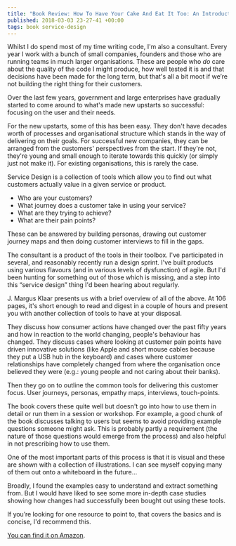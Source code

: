```yaml
---
title: "Book Review: How To Have Your Cake And Eat It Too: An Introduction to Service Design"
published: 2018-03-03 23-27-41 +00:00
tags: book service-design
---
```


Whilst I do spend most of my time writing code, I'm also a consultant. Every
year I work with a bunch of small companies, founders and those who are running
teams in much larger organisations. These are people who _do_ care about the
quality of the code I might produce, how well tested it is and that decisions
have been made for the long term, but that's all a bit moot if we’re not
building the right thing for their customers.

Over the last few years, government and large enterprises have gradually
started to come around to what's made new upstarts so successful: focusing on
the user and their needs.

For the new upstarts, some of this has been easy. They don't have decades worth
of processes and organisational structure which stands in the way of delivering
on their goals. For successful new companies, they can be arranged from the
customers' perspectives from the start. If they're not, they're young and small
enough to iterate towards this quickly (or simply just not make it). For
existing organisations, this is rarely the case.

Service Design is a collection of tools which allow you to find out what
customers actually value in a given service or product.

* Who are your customers?
* What journey does a customer take in using your service?
* What are they trying to achieve?
* What are their pain points?

These can be answered by building personas, drawing out customer journey maps
and then doing customer interviews to fill in the gaps.

The consultant is a product of the tools in their toolbox. I've participated in
several, and reasonably recently run a design sprint. I've built products using
various flavours (and in various levels of dysfunction) of agile. But I'd
been hunting for something out of those which is missing, and a step into this
“service design” thing I'd been hearing about regularly.

J. Margus Klaar presents us with a brief overview of all of the above. At 106
pages, it's short enough to read and digest in a couple of hours and present
you with another collection of tools to have at your disposal.

They discuss how consumer actions have changed over the past fifty years and
how in reaction to the world changing, people's behaviour has changed. They
discuss cases where looking at customer pain points have driven innovative
solutions (like Apple and short mouse cables because they put a USB hub in the
keyboard) and cases where customer relationships have completely changed from
where the organisation once believed they were (e.g.: young people and not
caring about their banks).

Then they go on to outline the common tools for delivering this customer focus.
User journeys, personas, empathy maps, interviews, touch-points.

The book covers these quite well but doesn't go into how to use them in detail
or run them in a session or workshop. For example, a good chunk of the book
discusses talking to users but seems to avoid providing example questions
someone might ask. This is probably partly a requirement (the nature of those
questions would emerge from the process) and also helpful in not prescribing
how to use them.

One of the most important parts of this process is that it is visual and these
are shown with a collection of illustrations. I can see myself copying many of
them out onto a whiteboard in the future…

Broadly, I found the examples easy to understand and extract something from.
But I would have liked to see some more in-depth case studies showing how
changes had successfully been bought out using these tools.

If you’re looking for one resource to point to, that covers the basics and is
concise, I'd recommend this.

[You can find it on Amazon][amazon].

[amazon]: https://www.amazon.co.uk/dp/9063693818/ref=as_li_ss_tl?ie=UTF8&linkCode=ll1&tag=nisbl-21&linkId=41b826ae83227eff6db38826139cbbd7
